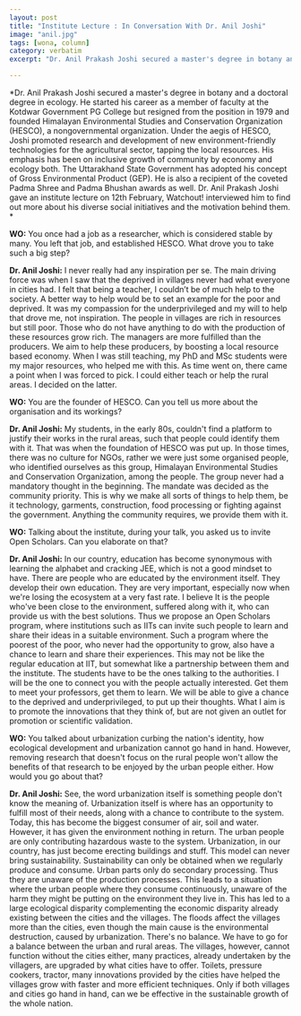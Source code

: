 ```yaml
---
layout: post
title: "Institute Lecture : In Conversation With Dr. Anil Joshi"
image: "anil.jpg"
tags: [wona, column]
category: verbatim
excerpt: "Dr. Anil Prakash Joshi secured a master's degree in botany and a doctoral degree in ecology. He started his career as a member of faculty at the Kotdwar Government PG College but resigned from the position in 1979 and founded Himalayan Environmental Studies and Conservation Organization (HESCO), a nongovernmental organization."

---
```


*Dr. Anil Prakash Joshi secured a master's degree in botany and a doctoral degree in ecology. He started his career as a member of faculty at the Kotdwar Government PG College but resigned from the position in 1979 and founded Himalayan Environmental Studies and Conservation Organization (HESCO), a nongovernmental organization. Under the aegis of HESCO, Joshi promoted research and development of new environment-friendly technologies for the agricultural sector, tapping the local resources. His emphasis has been on inclusive growth of community by economy and ecology both. The Uttarakhand State Government has adopted his concept of Gross Environmental Product (GEP). He is also a recipient of the coveted Padma Shree and Padma Bhushan awards as well.
Dr. Anil Prakash Joshi gave an institute lecture on 12th February, Watchout! interviewed him to find out more about his diverse social initiatives and the motivation behind them. *
 


**WO:** You once had a job as a researcher, which is considered stable by many. You left that job, and established HESCO. What drove you to take such a big step?

**Dr. Anil Joshi:** I never really had any inspiration per se. The main driving force was when I saw that the deprived in villages never had what everyone in cities had. I felt that being a teacher, I couldn’t be of much help to the society. A better way to help would be to set an example for the poor and deprived. It was my compassion for the underprivileged and my will to help that drove me, not inspiration. The people in villages are rich in resources but still poor. Those who do not have anything to do with the production of these resources grow rich. The managers are more fulfilled than the producers. We aim to help these producers, by boosting a local resource based economy. When I was still teaching, my PhD and MSc students were my major resources, who helped me with this. As time went on, there came a point when I was forced to pick. I could either teach or help the rural areas. I decided on the latter.

**WO:** You are the founder of HESCO. Can you tell us more about the organisation and its workings?

**Dr. Anil Joshi:** My students, in the early 80s, couldn't find a platform to justify their works in the rural areas, such that people could identify them with it. That was when the foundation of HESCO was put up. In those times, there was no culture for NGOs, rather we were just some organised people, who identified ourselves as this group, Himalayan Environmental Studies and Conservation Organization, among the people. 
The group never had a mandatory thought in the beginning. The mandate was decided as the community priority. This is why we make all sorts of things to help them, be it technology, garments, construction, food processing or fighting against the government. Anything the community requires, we provide them with it. 

**WO:** Talking about the institute, during your talk, you asked us to invite Open Scholars. Can you elaborate on that?

**Dr. Anil Joshi:** In our country, education has become synonymous with learning the alphabet and cracking JEE, which is not a good mindset to have. There are people who are educated by the environment itself. They develop their own education. They are very important, especially now when we're losing the ecosystem at a very fast rate. I believe It is the people who've been close to the environment, suffered along with it, who can provide us with the best solutions. Thus we propose an Open Scholars program, where institutions such as IITs can invite such people to learn and share their ideas in a suitable environment. Such a program where the poorest of the poor, who never had the opportunity to grow, also have a chance to learn and share their experiences. This may not be like the regular education at IIT, but somewhat like a partnership between them and the institute. 
The students have to be the ones talking to the authorities. I will be the one to connect you with the people actually interested. Get them to meet your professors, get them to learn. We will be able to give a chance to the deprived and underprivileged, to put up their thoughts. What I aim is to promote the innovations that they think of, but are not given an outlet for promotion or scientific validation. 

**WO:** You talked about urbanization curbing the nation's identity, how ecological development and urbanization cannot go hand in hand. However, removing research that doesn't focus on the rural people won't allow the benefits of that research to be enjoyed by the urban people either. How would you go about that?

**Dr. Anil Joshi:** See, the word urbanization itself is something people don't know the meaning of. Urbanization itself is where has an opportunity to fulfill most of their needs, along with a chance to contribute to the system. Today, this has become the biggest consumer of air, soil and water. However, it has given the environment nothing in return. The urban people are only contributing hazardous waste to the system. Urbanization, in our country, has just become erecting buildings and stuff. This model can never bring sustainability. Sustainability can only be obtained when we regularly produce and consume. Urban parts only do secondary processing. Thus they are unaware of the production processes. This leads to a situation where the urban people where they consume continuously, unaware of the harm they might be putting on the environment they live in. This has led to a large ecological disparity complementing the economic disparity already existing between the cities and the villages. The floods affect the villages more than the cities, even though the main cause is the environmental destruction, caused by urbanization. There's no balance. We have to go for a balance between the urban and rural areas. 
The villages, however, cannot function without the cities either, many practices, already undertaken by the villagers, are upgraded by what cities have to offer. Toilets, pressure cookers, tractor, many innovations provided by the cities have helped the villages grow with faster and more efficient techniques. Only if both villages and cities go hand in hand, can we be effective in the sustainable growth of the whole nation. 


